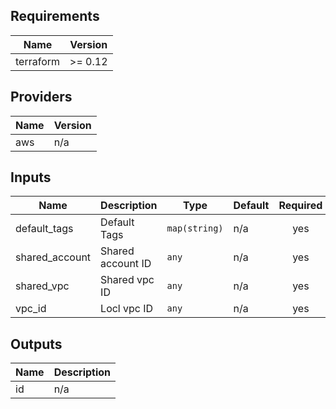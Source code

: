 ## Requirements

| Name | Version |
|------|---------|
| terraform | >= 0.12 |

## Providers

| Name | Version |
|------|---------|
| aws | n/a |

## Inputs

| Name | Description | Type | Default | Required |
|------|-------------|------|---------|:--------:|
| default\_tags | Default Tags | `map(string)` | n/a | yes |
| shared\_account | Shared account ID | `any` | n/a | yes |
| shared\_vpc | Shared vpc ID | `any` | n/a | yes |
| vpc\_id | Locl vpc ID | `any` | n/a | yes |

## Outputs

| Name | Description |
|------|-------------|
| id | n/a |

